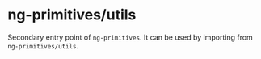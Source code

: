 # ng-primitives/utils

Secondary entry point of `ng-primitives`. It can be used by importing from `ng-primitives/utils`.
